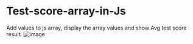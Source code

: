 # Test-score-array-in-Js
Add values to js array, display the array values and show Avg test score result.
![image](https://github.com/web-dev-nav/Test-score-array-in-Js/assets/110724391/480da808-c5c0-465f-a3c9-c8d68ea71061)
